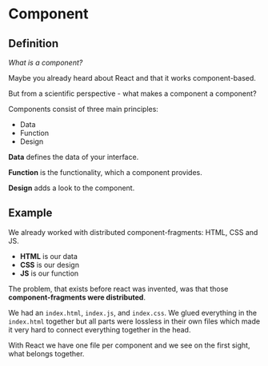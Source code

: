 # Component

## Definition

_What is a component?_

Maybe you already heard about React and that it works component-based.

But from a scientific perspective - what makes a component a component?

Components consist of three main principles:

- Data
- Function
- Design

**Data** defines the data of your interface.

**Function** is the functionality, which a component provides.

**Design** adds a look to the component.

## Example

We already worked with distributed component-fragments: HTML, CSS and JS.

- **HTML** is our data
- **CSS** is our design
- **JS** is our function

The problem, that exists before react was invented, was that those **component-fragments were distributed**.

We had an `index.html`, `index.js`, and `index.css`.
We glued everything in the `index.html` together but all parts were lossless in their
own files which made it very hard to connect everything together in the head.

With React we have one file per component and we see on the first sight, what belongs together.
